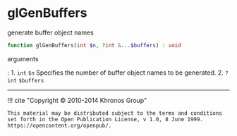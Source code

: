 # glGenBuffers
generate buffer object names

```php
function glGenBuffers(int $n, ?int &...$buffers) : void
```



arguments

:    1. `int` `$n` Specifies the number of buffer object names to be generated.
    2. `?int` `$buffers` 



---
     

!!! cite "Copyright © 2010-2014 Khronos Group"

    This material may be distributed subject to the terms and conditions set forth in the Open Publication License, v 1.0, 8 June 1999. https://opencontent.org/openpub/.